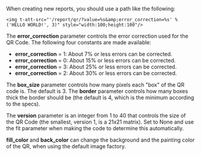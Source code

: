 When creating new reports, you should use a path like the following:

    <img t-att-src="'/report/qr/?value=%s&amp;error_correction=%s' % ('HELLO WORLD!', 3)" style="width:100;height:100"/>

The **error_correction** parameter controls the error correction used
for the QR Code. The following four constants are made available:

- **error_correction** = 1: About 7% or less errors can be corrected.
- **error_correction** = 0: About 15% or less errors can be corrected.
- **error_correction** = 3: About 25% or less errors can be corrected.
- **error_correction** = 2: About 30% or less errors can be corrected.

The **box_size** parameter controls how many pixels each "box" of the QR
code is. The default is 3. The **border** parameter controls how many
boxes thick the border should be (the default is 4, which is the minimum
according to the specs).

The **version** parameter is an integer from 1 to 40 that controls the
size of the QR Code (the smallest, version 1, is a 21x21 matrix). Set to
None and use the fit parameter when making the code to determine this
automatically.

**fill_color** and **back_color** can change the background and the
painting color of the QR, when using the default image factory.
